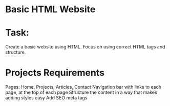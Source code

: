 # Basic HTML Website
# Task:
Create a basic website using HTML. Focus on using correct HTML tags and structure.

# Projects Requirements
 Pages: Home, Projects, Articles, Contact
 Navigation bar with links to each page, at the top of each page
 Structure the content in a way that makes adding styles easy
 Add SEO meta tags